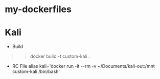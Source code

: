# my-dockerfiles

# Kali
* Build
>> docker build -t custom-kali .

* RC File
alias kali='docker run -it --rm -v ~/Documents/kali-out:/mnt custom-kali /bin/bash'
